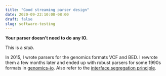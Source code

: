 ```yaml
---
title: "Good streaming parser design"
date: 2020-09-22:10:00-08:00
draft: false
slug: software-testing
---
```



**Your parser doesn’t need to do any IO.**

This is a *stub*.

In 2015, I wrote parsers for the genomics formats VCF and BED.
I rewrote them a few months later and ended up with robust parsers for some 1990s formats
in [genomics-io](https://github.com/dmyersturnbull/genomics-io).
Also refer to the 
[interface segregation principle](https://en.wikipedia.org/wiki/Interface_segregation_principle).

